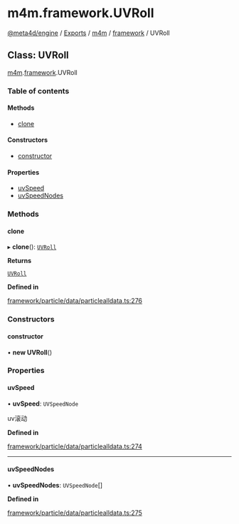 # m4m.framework.UVRoll

[@meta4d/engine](../) / [Exports](../modules/) / [m4m](../modules/m4m.md) / [framework](../modules/m4m.framework.md) / UVRoll

## Class: UVRoll

[m4m](../modules/m4m.md).[framework](../modules/m4m.framework.md).UVRoll

### Table of contents

#### Methods

* [clone](m4m.framework.UVRoll.md#clone)

#### Constructors

* [constructor](m4m.framework.UVRoll.md#constructor)

#### Properties

* [uvSpeed](m4m.framework.UVRoll.md#uvspeed)
* [uvSpeedNodes](m4m.framework.UVRoll.md#uvspeednodes)

### Methods

#### clone

▸ **clone**(): [`UVRoll`](m4m.framework.UVRoll.md)

**Returns**

[`UVRoll`](m4m.framework.UVRoll.md)

**Defined in**

[framework/particle/data/particlealldata.ts:276](https://github.com/meta4d-me/meta4d-engine/blob/cf6bfe6/src/framework/particle/data/particlealldata.ts#L276)

### Constructors

#### constructor

• **new UVRoll**()

### Properties

#### uvSpeed

• **uvSpeed**: `UVSpeedNode`

uv滚动

**Defined in**

[framework/particle/data/particlealldata.ts:274](https://github.com/meta4d-me/meta4d-engine/blob/cf6bfe6/src/framework/particle/data/particlealldata.ts#L274)

***

#### uvSpeedNodes

• **uvSpeedNodes**: `UVSpeedNode`\[]

**Defined in**

[framework/particle/data/particlealldata.ts:275](https://github.com/meta4d-me/meta4d-engine/blob/cf6bfe6/src/framework/particle/data/particlealldata.ts#L275)
